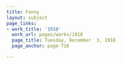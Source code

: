 ```yaml
---
title: Fanny
layout: subject
page_links:
- work_title: '1918'
  work_url: pages/works/1918
  page_title: Tuesday, December  3, 1918
  page_anchor: page-716

---
```

